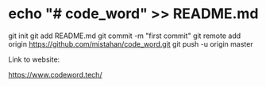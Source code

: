 # echo "# code_word" >> README.md
git init
git add README.md
git commit -m "first commit"
git remote add origin https://github.com/mistahan/code_word.git
git push -u origin master

Link to website:

https://www.codeword.tech/ 
